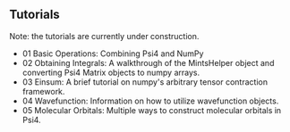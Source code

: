 ## Tutorials

Note: the tutorials are currently under construction.

 - 01 Basic Operations: Combining Psi4 and NumPy 
 - 02 Obtaining Integrals: A walkthrough of the MintsHelper object and converting Psi4 Matrix objects to numpy arrays.
 - 03 Einsum: A brief tutorial on numpy's arbitrary tensor contraction framework.
 - 04 Wavefunction: Information on how to utilize wavefunction objects.
 - 05 Molecular Orbitals: Multiple ways to construct molecular orbitals in Psi4.
